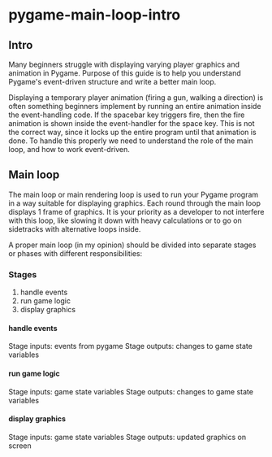 # pygame-main-loop-intro

## Intro

Many beginners struggle with displaying varying player graphics and animation in Pygame. 
Purpose of this guide is to help you understand Pygame's event-driven structure and write a better main loop.

Displaying a temporary player animation (firing a gun, walking a direction) is often something beginners implement by running an entire animation inside the event-handling code. If the spacebar key triggers fire, then the fire animation is shown inside the event-handler for the space key.
This is not the correct way, since it locks up the entire program until that animation is done.
To handle this properly we need to understand the role of the main loop, and how to work event-driven.

## Main loop

The main loop or main rendering loop is used to run your Pygame program in a way suitable for displaying graphics. 
Each round through the main loop displays 1 frame of graphics. It is your priority as a developer to not interfere with this loop, like slowing it down with heavy calculations or to go on sidetracks with alternative loops inside.

A proper main loop (in my opinion) should be divided into separate stages or phases with different responsibilities:

### Stages

1. handle events
2. run game logic
3. display graphics

#### handle events

Stage inputs: events from pygame
Stage outputs: changes to game state variables

#### run game logic

Stage inputs: game state variables
Stage outputs: changes to game state variables

#### display graphics

Stage inputs: game state variables
Stage outputs: updated graphics on screen

